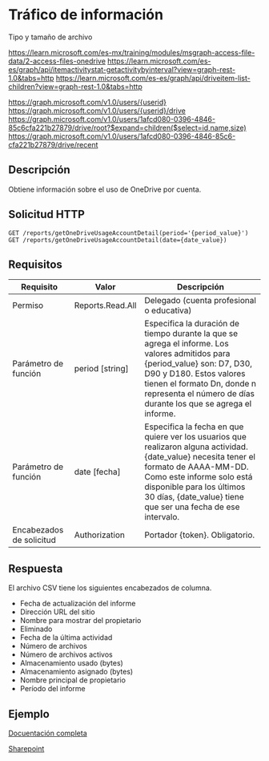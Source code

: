 # Tráfico de información 

Tipo y tamaño de archivo 

https://learn.microsoft.com/es-mx/training/modules/msgraph-access-file-data/2-access-files-onedrive
https://learn.microsoft.com/es-es/graph/api/itemactivitystat-getactivitybyinterval?view=graph-rest-1.0&tabs=http
https://learn.microsoft.com/es-es/graph/api/driveitem-list-children?view=graph-rest-1.0&tabs=http

https://graph.microsoft.com/v1.0/users/{userid}
https://graph.microsoft.com/v1.0/users/{userid}/drive
https://graph.microsoft.com/v1.0/users/1afcd080-0396-4846-85c6cfa221b27879/drive/root?$expand=children($select=id,name,size)
https://graph.microsoft.com/v1.0/users/1afcd080-0396-4846-85c6-cfa221b27879/drive/recent

## Descripción

Obtiene información sobre el uso de OneDrive por cuenta.

## Solicitud HTTP
```
GET /reports/getOneDriveUsageAccountDetail(period='{period_value}')
GET /reports/getOneDriveUsageAccountDetail(date={date_value})
```
## Requisitos

| Requisito  | Valor | Descripción |
| -----------| ----- | ----------- |
| Permiso |  Reports.Read.All | Delegado (cuenta profesional o educativa) |
| Parámetro de función  | period [string]   |  Especifica la duración de tiempo durante la que se agrega el informe. Los valores admitidos para {period_value} son: D7, D30, D90 y D180. Estos valores tienen el formato Dn, donde n representa el número de días durante los que se agrega el informe.   |
| Parámetro de función | date [fecha] | Especifica la fecha en que quiere ver los usuarios que realizaron alguna actividad. {date_value} necesita tener el formato de AAAA-MM-DD. Como este informe solo está disponible para los últimos 30 días, {date_value} tiene que ser una fecha de ese intervalo. |
| Encabezados de solicitud | Authorization | Portador {token}. Obligatorio. | 

## Respuesta
El archivo CSV tiene los siguientes encabezados de columna.

+ Fecha de actualización del informe
+ Dirección URL del sitio
+ Nombre para mostrar del propietario
+ Eliminado
+ Fecha de la última actividad
+ Número de archivos
+ Número de archivos activos
+ Almacenamiento usado (bytes)
+ Almacenamiento asignado (bytes)
+ Nombre principal de propietario
+ Período del informe
## Ejemplo

[Docuentación completa](https://learn.microsoft.com/es-es/graph/api/reportroot-getonedriveusageaccountdetail?view=graph-rest-1.0)

[Sharepoint](https://learn.microsoft.com/es-es/graph/api/reportroot-getsharepointsiteusagedetail?view=graph-rest-1.0)
